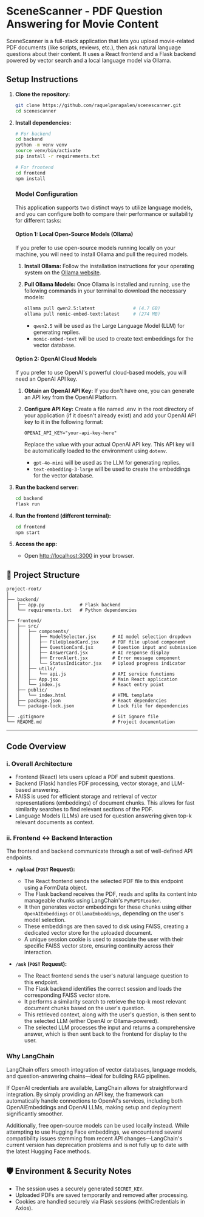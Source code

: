 # SceneScanner - PDF Question Answering for Movie Content

SceneScanner is a full-stack application that lets you upload movie-related PDF documents (like scripts, reviews, etc.), then ask natural language questions about their content. It uses a React frontend and a Flask backend powered by vector search and a local language model via Ollama.

## Setup Instructions

1. **Clone the repository:**
    ```bash
    git clone https://github.com/raquelpanapalen/scenescanner.git
    cd scenescanner
    ```

2. **Install dependencies:**

    ```bash
    # For backend
    cd backend
    python -m venv venv
    source venv/bin/activate
    pip install -r requirements.txt

    # For frontend
    cd frontend
    npm install
    ```

    ### Model Configuration
    This application supports two distinct ways to utilize language models, and you can configure both to compare their performance or suitability for different tasks:

    #### Option 1: Local Open-Source Models (Ollama)
    If you prefer to use open-source models running locally on your machine, you will need to install Ollama and pull the required models.

    1. **Install Ollama:**
    Follow the installation instructions for your operating system on the [Ollama website](https://ollama.com/download).

    2. **Pull Ollama Models:**
    Once Ollama is installed and running, use the following commands in your terminal to download the necessary models:
        ```bash
        ollama pull qwen2.5:latest              # (4.7 GB)
        ollama pull nomic-embed-text:latest     # (274 MB)
        ```
        
        - `qwen2.5` will be used as the Large Language Model (LLM) for generating replies.
        - `nomic-embed-text` will be used to create text embeddings for the vector database.

    #### Option 2: OpenAI Cloud Models
    If you prefer to use OpenAI's powerful cloud-based models, you will need an OpenAI API key.

    1. **Obtain an OpenAI API Key:**
    If you don't have one, you can generate an API key from the OpenAI Platform.

    2. **Configure API Key:**
    Create a file named .env in the root directory of your application (if it doesn't already exist) and add your OpenAI API key to it in the following format:

        `OPENAI_API_KEY="your-api-key-here"`

        Replace the value with your actual OpenAI API key. This API key will be automatically loaded to the environment using `dotenv`.

        - `gpt-4o-mini` will be used as the LLM for generating replies.
        - `text-embedding-3-large` will be used to create the embeddings for the vector database.



3. **Run the backend server:**
    ```bash
    cd backend
    flask run
    ```

4. **Run the frontend (different terminal):**
    ```bash
    cd frontend
    npm start
    ```

5. **Access the app:**
    - Open [http://localhost:3000](http://localhost:3000) in your browser.



## 📁 Project Structure
```
project-root/
│
├── backend/
│   ├── app.py             # Flask backend
│   └── requirements.txt   # Python dependencies
│
├── frontend/
│   ├── src/
│   │   ├── components/
│   │   │   ├── ModelSelector.jsx      # AI model selection dropdown
│   │   │   ├── FileUploadCard.jsx     # PDF file upload component
│   │   │   ├── QuestionCard.jsx       # Question input and submission
│   │   │   ├── AnswerCard.jsx         # AI response display
│   │   │   ├── ErrorAlert.jsx         # Error message component
│   │   │   └── StatusIndicator.jsx    # Upload progress indicator
│   │   ├── utils/
│   │   │   └── api.js                 # API service functions
│   │   ├── App.jsx                    # Main React application
│   │   └── index.js                   # React entry point
│   ├── public/
│   │   └── index.html                 # HTML template
│   ├── package.json                   # React dependencies
│   └── package-lock.json              # Lock file for dependencies
│
├── .gitignore                         # Git ignore file
└── README.md                          # Project documentation
```

---

## Code Overview

### i. Overall Architecture
- Frontend (React) lets users upload a PDF and submit questions.
- Backend (Flask) handles PDF processing, vector storage, and LLM-based answering.
- FAISS is used for efficient storage and retrieval of vector representations (embeddings) of document chunks. This allows for fast similarity searches to find relevant sections of the PDF.
- Language Models (LLMs) are used for question answering given top-k relevant documents as context. 

### ii. Frontend ↔ Backend Interaction
The frontend and backend communicate through a set of well-defined API endpoints.

- **`/upload` (`POST` Request):**
    - The React frontend sends the selected PDF file to this endpoint using a FormData object.
    - The Flask backend receives the PDF, reads and splits its content into manageable chunks using LangChain's `PyMuPDFLoader`.
    - It then generates vector embeddings for these chunks using either `OpenAIEmbeddings` or `OllamaEmbeddings`, depending on the user's model selection.
    - These embeddings are then saved to disk using FAISS, creating a dedicated vector store for the uploaded document.
    - A unique session cookie is used to associate the user with their specific FAISS vector store, ensuring continuity across their interaction.

- **`/ask` (`POST` Request):**
    - The React frontend sends the user's natural language question to this endpoint.
    - The Flask backend identifies the correct session and loads the corresponding FAISS vector store.
    - It performs a similarity search to retrieve the top-k most relevant document chunks based on the user's question.
    - This retrieved context, along with the user's question, is then sent to the selected LLM (either OpenAI or Ollama-powered).
    - The selected LLM processes the input and returns a comprehensive answer, which is then sent back to the frontend for display to the user.


### Why LangChain
LangChain offers smooth integration of vector databases, language models, and question-answering chains—ideal for building RAG pipelines.

If OpenAI credentials are available, LangChain allows for straightforward integration. By simply providing an API key, the framework can automatically handle connections to OpenAI's services, including both OpenAIEmbeddings and OpenAI LLMs, making setup and deployment significantly smoother.

Additionally, free open-source models can be used locally instead. While attempting to use Hugging Face embeddings, we encountered several compatibility issues stemming from recent API changes—LangChain's current version has deprecation problems and is not fully up to date with the latest Hugging Face methods.

## 🛡️ Environment & Security Notes
- The session uses a securely generated `SECRET_KEY`.
- Uploaded PDFs are saved temporarily and removed after processing.
- Cookies are handled securely via Flask sessions (withCredentials in Axios).